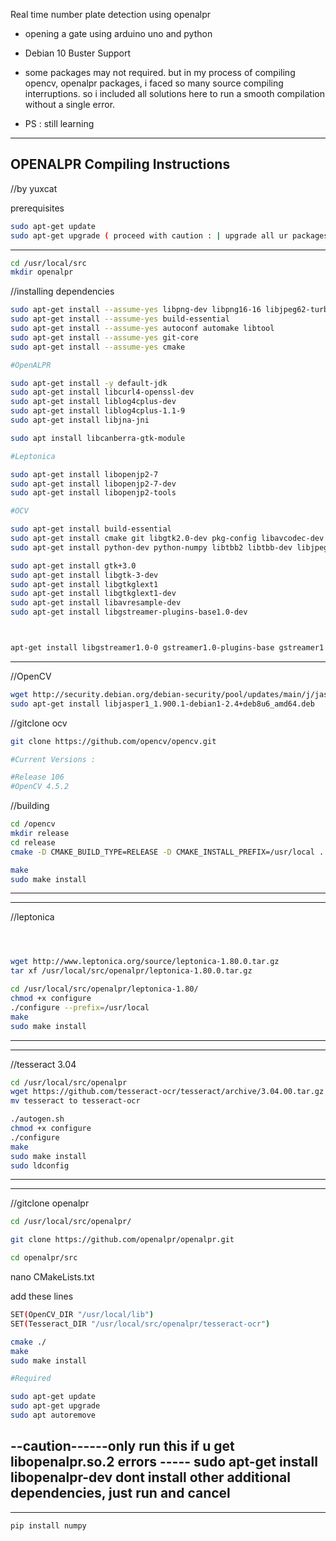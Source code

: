 Real time number plate detection using openalpr
- opening a gate using arduino uno and python

- Debian 10 Buster Support

- some packages may not required. but in my process of compiling opencv, openalpr packages, i faced so many source compiling interruptions. so i included all solutions here to run a smooth compilation without a single error.
- PS : still learning

---------------------------------------------------
OPENALPR Compiling Instructions
---------------------------------------------------

//by yuxcat


prerequisites
```sh
sudo apt-get update
sudo apt-get upgrade ( proceed with caution : | upgrade all ur packages if the kernal fresh)
```

----------------------------
```sh
cd /usr/local/src
mkdir openalpr
```

//installing dependencies
```sh
sudo apt-get install --assume-yes libpng-dev libpng16-16 libjpeg62-turbo-dev libtiff-dev zlib1g-dev
sudo apt-get install --assume-yes build-essential
sudo apt-get install --assume-yes autoconf automake libtool
sudo apt-get install --assume-yes git-core
sudo apt-get install --assume-yes cmake
```

```sh
#OpenALPR

sudo apt-get install -y default-jdk
sudo apt-get install libcurl4-openssl-dev
sudo apt-get install liblog4cplus-dev
sudo apt-get install liblog4cplus-1.1-9
sudo apt-get install libjna-jni

sudo apt install libcanberra-gtk-module
```

```sh
#Leptonica

sudo apt-get install libopenjp2-7
sudo apt-get install libopenjp2-7-dev
sudo apt-get install libopenjp2-tools
```

```sh
#OCV

sudo apt-get install build-essential
sudo apt-get install cmake git libgtk2.0-dev pkg-config libavcodec-dev libavformat-dev libswscale-dev
sudo apt-get install python-dev python-numpy libtbb2 libtbb-dev libjpeg-dev libpng-dev libtiff-dev libdc1394-22-dev

sudo apt-get install gtk+3.0
sudo apt-get install libgtk-3-dev
sudo apt-get install libgtkglext1
sudo apt-get install libgtkglext1-dev
sudo apt-get install libavresample-dev
sudo apt-get install libgstreamer-plugins-base1.0-dev
```


```sh


apt-get install libgstreamer1.0-0 gstreamer1.0-plugins-base gstreamer1.0-plugins-good gstreamer1.0-plugins-bad gstreamer1.0-plugins-ugly gstreamer1.0-libav gstreamer1.0-doc gstreamer1.0-tools gstreamer1.0-x gstreamer1.0-alsa gstreamer1.0-gl gstreamer1.0-gtk3 gstreamer1.0-qt5 gstreamer1.0-pulseaudio
```

------------------------------------------------
//OpenCV


```sh
wget http://security.debian.org/debian-security/pool/updates/main/j/jasper/libjasper1_1.900.1-debian1-2.4+deb8u6_amd64.deb
sudo apt-get install libjasper1_1.900.1-debian1-2.4+deb8u6_amd64.deb
```

//gitclone ocv
```sh
git clone https://github.com/opencv/opencv.git

#Current Versions :

#Release 106
#OpenCV 4.5.2

```
 

//building
```sh
cd /opencv
mkdir release
cd release
cmake -D CMAKE_BUILD_TYPE=RELEASE -D CMAKE_INSTALL_PREFIX=/usr/local ..

make
sudo make install
```

--------------------------------------
--------------------------------------

//leptonica
```sh



wget http://www.leptonica.org/source/leptonica-1.80.0.tar.gz
tar xf /usr/local/src/openalpr/leptonica-1.80.0.tar.gz

cd /usr/local/src/openalpr/leptonica-1.80/
chmod +x configure
./configure --prefix=/usr/local
make
sudo make install
```
---------------------------------------------
---------------------------------------------
//tesseract 3.04
```sh
cd /usr/local/src/openalpr
wget https://github.com/tesseract-ocr/tesseract/archive/3.04.00.tar.gz
mv tesseract to tesseract-ocr

./autogen.sh
chmod +x configure
./configure
make
sudo make install
sudo ldconfig
```
----------------------------------------------
----------------------------------------------

//gitclone openalpr
```sh
cd /usr/local/src/openalpr/

git clone https://github.com/openalpr/openalpr.git

cd openalpr/src

```
nano CMakeLists.txt

add these lines
```sh
SET(OpenCV_DIR "/usr/local/lib")
SET(Tesseract_DIR "/usr/local/src/openalpr/tesseract-ocr")
```

```sh
cmake ./
make
sudo make install
```
```sh
#Required

sudo apt-get update
sudo apt-get upgrade
sudo apt autoremove


```
--caution------only run this if u get libopenalpr.so.2 errors -----
sudo apt-get install libopenalpr-dev
dont install other additional dependencies, just run and cancel
------------------------------------------

---------
```sh
pip install numpy

```

